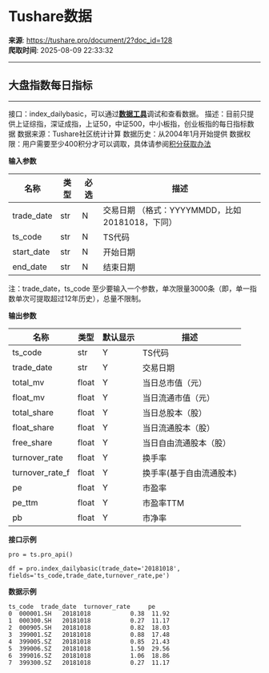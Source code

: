 # Tushare数据

**来源**: https://tushare.pro/document/2?doc_id=128  
**爬取时间**: 2025-08-09 22:33:32

---

## 大盘指数每日指标

---

接口：index\_dailybasic，可以通过[**数据工具**](https://tushare.pro/webclient/)调试和查看数据。
描述：目前只提供上证综指，深证成指，上证50，中证500，中小板指，创业板指的每日指标数据
数据来源：Tushare社区统计计算
数据历史：从2004年1月开始提供
数据权限：用户需要至少400积分才可以调取，具体请参阅[积分获取办法](https://tushare.pro/document/1?doc_id=13)

**输入参数**

| 名称 | 类型 | 必选 | 描述 |
| --- | --- | --- | --- |
| trade\_date | str | N | 交易日期 （格式：YYYYMMDD，比如20181018，下同） |
| ts\_code | str | N | TS代码 |
| start\_date | str | N | 开始日期 |
| end\_date | str | N | 结束日期 |

注：trade\_date，ts\_code 至少要输入一个参数，单次限量3000条（即，单一指数单次可提取超过12年历史），总量不限制。

**输出参数**

| 名称 | 类型 | 默认显示 | 描述 |
| --- | --- | --- | --- |
| ts\_code | str | Y | TS代码 |
| trade\_date | str | Y | 交易日期 |
| total\_mv | float | Y | 当日总市值（元） |
| float\_mv | float | Y | 当日流通市值（元） |
| total\_share | float | Y | 当日总股本（股） |
| float\_share | float | Y | 当日流通股本（股） |
| free\_share | float | Y | 当日自由流通股本（股） |
| turnover\_rate | float | Y | 换手率 |
| turnover\_rate\_f | float | Y | 换手率(基于自由流通股本) |
| pe | float | Y | 市盈率 |
| pe\_ttm | float | Y | 市盈率TTM |
| pb | float | Y | 市净率 |

**接口示例**

```
pro = ts.pro_api()

df = pro.index_dailybasic(trade_date='20181018', fields='ts_code,trade_date,turnover_rate,pe')
```

**数据示例**

```
ts_code  trade_date  turnover_rate     pe
0  000001.SH   20181018           0.38  11.92
1  000300.SH   20181018           0.27  11.17
2  000905.SH   20181018           0.82  18.03
3  399001.SZ   20181018           0.88  17.48
4  399005.SZ   20181018           0.85  21.43
5  399006.SZ   20181018           1.50  29.56
6  399016.SZ   20181018           1.06  18.86
7  399300.SZ   20181018           0.27  11.17
```
